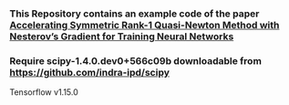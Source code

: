 ### This Repository contains an example code of the paper [Accelerating Symmetric Rank-1 Quasi-Newton Method with Nesterov’s Gradient for Training Neural Networks](https://www.mdpi.com/1999-4893/15/1/6)

### Require scipy-1.4.0.dev0+566c09b downloadable from https://github.com/indra-ipd/scipy

Tensorflow v1.15.0
